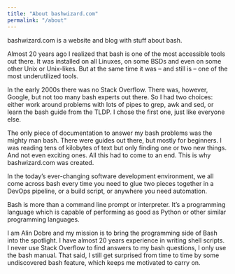 ```yaml
---
title: "About bashwizard.com"
permalink: "/about"
---
```

bashwizard.com is a website and blog with stuff about bash.

Almost 20 years ago I realized that bash is one of the most accessible tools out there. It was installed on all Linuxes, on some BSDs and even on some other Unix or Unix-likes. But at the same time it was – and still is – one of the most underutilized tools.

In the early 2000s there was no Stack Overflow. There was, however, Google, but not too many bash experts out there. So I had two choices: either work around problems with lots of pipes to grep, awk and sed, or learn the bash guide from the TLDP. I chose the first one, just like everyone else.

The only piece of documentation to answer my bash problems was the mighty man bash. There were guides out there, but mostly for beginners. I was reading tens of kilobytes of text but only finding one or two new things. And not even exciting ones. All this had to come to an end. This is why bashwizard.com was created.

In the today’s ever-changing software development environment, we all come across bash every time you need to glue two pieces together in a DevOps pipeline, or a build script, or anywhere you need automation.

Bash is more than a command line prompt or interpreter. It’s a programming language which is capable of performing as good as Python or other similar programming languages.

I am Alin Dobre and my mission is to bring the programming side of Bash into the spotlight. I have almost 20 years experience in writing shell scripts. I never use Stack Overflow to find answers to my bash questions, I only use the bash manual. That said, I still get surprised from time to time by some undiscovered bash feature, which keeps me motivated to carry on.
